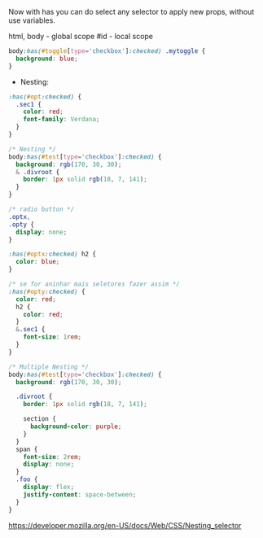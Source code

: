 Now with has you can do select any selector to apply new props, without use variables.

html, body - global scope
#id - local scope

```css
body:has(#toggle[type='checkbox']:checked) .mytoggle {
  background: blue;
}
```

- Nesting:

```css
:has(#opt:checked) {
  .sec1 {
    color: red;
    font-family: Verdana;
  }
}

/* Nesting */
body:has(#test[type='checkbox']:checked) {
  background: rgb(170, 30, 30);
  & .divroot {
    border: 1px solid rgb(18, 7, 141);
  }
}

/* radio button */
.optx,
.opty {
  display: none;
}

:has(#optx:checked) h2 {
  color: blue;
}

/* se for aninhar mais seletores fazer assim */
:has(#opty:checked) {
  color: red;
  h2 {
    color: red;
  }
  &.sec1 {
    font-size: 1rem;
  }
}

/* Multiple Nesting */
body:has(#test[type='checkbox']:checked) {
  background: rgb(170, 30, 30);

  .divroot {
    border: 1px solid rgb(18, 7, 141);

    section {
      background-color: purple;
    }
  }
  span {
    font-size: 2rem;
    display: none;
  }
  .foo {
    display: flex;
    justify-content: space-between;
  }
}

```

https://developer.mozilla.org/en-US/docs/Web/CSS/Nesting_selector
